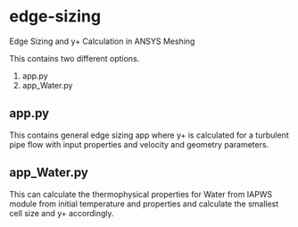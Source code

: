 # edge-sizing
Edge Sizing and y+ Calculation in ANSYS Meshing

This contains two different options.

1. app.py
2. app_Water.py

## app.py

This contains general edge sizing app where y+ is calculated for a turbulent pipe flow with input properties and velocity and geometry parameters.

## app_Water.py

This can calculate the thermophysical properties for Water from IAPWS module from initial temperature and properties and calculate the smallest cell size and y+ accordingly.

